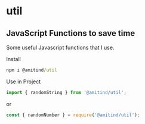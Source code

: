 # util

## JavaScript Functions to save time

Some useful Javascript functions that I use.

Install
```cmd
npm i @amitind/util
```

Use in Project
```js
import { randomString } from '@amitind/util';
```
or
```js
const { randomNumber } = require('@amitind/util');
```
